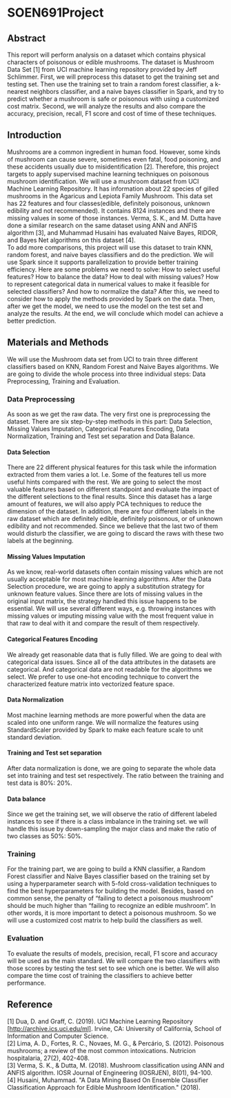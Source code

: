 # SOEN691Project
## Abstract
This report will perform analysis on a dataset which contains physical characters of poisonous or edible mushrooms. The dataset is Mushroom Data Set [1] from UCI machine learning repository provided by Jeff Schlimmer. First, we will preprocess this dataset to get the training set and testing set. Then use the training set to train a random forest classifier, a k-nearest neighbors classifier, and a naive bayes classifier in Spark, and try to predict whether a mushroom is safe or poisonous with using a customized cost matrix. Second, we will analyze the results and also compare the accuracy, precision, recall, F1 score and cost of time of these techniques. 
## Introduction
Mushrooms are a common ingredient in human food. However, some kinds of mushroom can cause severe, sometimes even fatal, food poisoning, and these accidents usually due to misidentification [2]. Therefore, this project targets to apply supervised machine learning techniques on poisonous mushroom identification. We will use a mushroom dataset from UCI Machine Learning Repository. It has information about 22 species of gilled mushrooms in the Agaricus and Lepiota Family Mushroom. This data set has 22 features and four classes(edible, definitely poisonous, unknown edibility and not recommended). It contains 8124 instances and there are missing values in some of those instances. Verma, S. K., and M. Dutta have done a similar research on the same dataset using ANN and ANFIS algorithm [3], and Muhammad Husaini has evaluated Naive Bayes, RIDOR, and Bayes Net algorithms on this dataset [4]. <br/>
To add more comparisons, this project will use this dataset to train KNN, random forest, and naive bayes classifiers and do the prediction. We will use Spark since it supports parallelization to provide better training efficiency. Here are some problems we need to solve: How to select useful features? How to balance the data? How to deal with missing values? How to represent categorical data in numerical values to make it feasible for selected classifiers? And how to normalize the data? After this, we need to consider how to apply the methods provided by Spark on the data. Then, after we get the model, we need to use the model on the test set and analyze the results. At the end, we will conclude which model can achieve a better prediction.  
## Materials and Methods
We will use the Mushroom data set from UCI to train three different classifiers based on KNN, Random Forest and Naive Bayes algorithms. We are going to divide the whole process into three individual steps: Data Preprocessing, Training and Evaluation.  
### Data Preprocessing
As soon as we get the raw data. The very first one is preprocessing the dataset. There are six step-by-step methods in this part: Data Selection, Missing Values Imputation, Categorical Features Encoding, Data Normalization, Training and Test set separation and Data Balance.
#### Data Selection
There are 22 different physical features for this task while the information extracted from them varies a lot. I.e. Some of the features tell us more useful hints compared with the rest. We are going to select the most valuable features based on different standpoint and evaluate the impact of the different selections to the final results. Since this dataset has a large amount of features, we will also apply PCA techniques to reduce the dimension of the dataset. In addition, there are four different labels in the raw dataset which are definitely edible, definitely poisonous, or of unknown edibility and not recommended. Since we believe that the last two of them would disturb the classifier, we are going to discard the raws with these two labels at the beginning. 
#### Missing Values Imputation
As we know, real-world datasets often contain missing values which are not usually acceptable for most machine learning algorithms. After the Data Selection procedure, we are going to apply a substitution strategy for unknown feature values. Since there are lots of missing values in the original input matrix, the strategy handled this issue happens to be essential. We will use several different ways, e.g. throwing instances with missing values or imputing missing value with the most frequent value in that raw to deal with it and compare the result of them respectively. 
#### Categorical Features Encoding
We already get reasonable data that is fully filled. We are going to deal with categorical data issues. Since all of the data attributes in the datasets are categorical. And categorical data are not readable for the algorithms we select. We prefer to use one-hot encoding technique to convert the characterized feature matrix into vectorized feature space.
#### Data Normalization
Most machine learning methods are more powerful when the data are scaled into one uniform range. We will normalize the features using StandardScaler provided by Spark to make each feature scale to unit standard deviation.
#### Training and Test set separation
After data normalization is done, we are going to separate the whole data set into training and test set respectively. The ratio between the training and test data is 80%: 20%.
#### Data balance 
Since we get the training set, we will observe the ratio of different labeled instances to see if there is a class imbalance in the training set. we will handle this issue by down-sampling the major class and make the ratio of two classes as 50%: 50%.
### Training
For the training part, we are going to build a KNN classifier, a Random Forest classifier and Naive Bayes classifier based on the training set by using a hyperparameter search with 5-fold cross-validation techniques to find the best hyperparameters for building the model. Besides, based on common sense, the penalty of “failing to detect a poisonous mushroom” should be much higher than “failing to recognize an edible mushroom”. In other words, it is more important to detect a poisonous mushroom. So we will use a customized cost matrix to help build the classifiers as well.
### Evaluation 
To evaluate the results of models, precision, recall, F1 score and accuracy will be used as the main standard. We will compare the two classifiers with those scores by testing the test set to see which one is better. 
We will also compare the time cost of training the classifiers to achieve better performance. 
## Reference
[1] Dua, D. and Graff, C. (2019). UCI Machine Learning Repository [http://archive.ics.uci.edu/ml]. Irvine, CA: University of California, School of Information and Computer Science.<br/>
[2] Lima, A. D., Fortes, R. C., Novaes, M. G., & Percário, S. (2012). Poisonous mushrooms; a review of the most common intoxications. Nutricion hospitalaria, 27(2), 402-408.<br/>
[3] Verma, S. K., & Dutta, M. (2018). Mushroom classification using ANN and ANFIS algorithm. IOSR Journal of Engineering (IOSRJEN), 8(01), 94-100.<br/>
[4] Husaini, Muhammad. "A Data Mining Based On Ensemble Classifier Classification Approach for Edible Mushroom Identification." (2018).

